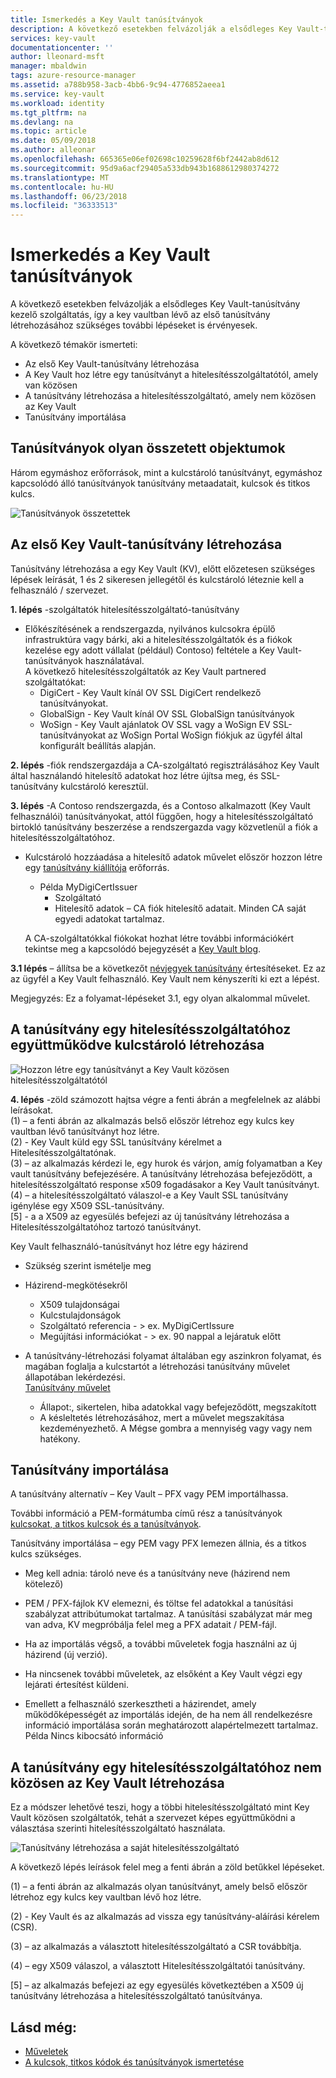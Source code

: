 ```yaml
---
title: Ismerkedés a Key Vault tanúsítványok
description: A következő esetekben felvázolják a elsődleges Key Vault-tanúsítvány kezelő szolgáltatás, így a key vaultban lévő az első tanúsítvány létrehozásához szükséges további lépéseket is érvényesek.
services: key-vault
documentationcenter: ''
author: lleonard-msft
manager: mbaldwin
tags: azure-resource-manager
ms.assetid: a788b958-3acb-4bb6-9c94-4776852aeea1
ms.service: key-vault
ms.workload: identity
ms.tgt_pltfrm: na
ms.devlang: na
ms.topic: article
ms.date: 05/09/2018
ms.author: alleonar
ms.openlocfilehash: 665365e06ef02698c10259628f6bf2442ab8d612
ms.sourcegitcommit: 95d9a6acf29405a533db943b1688612980374272
ms.translationtype: MT
ms.contentlocale: hu-HU
ms.lasthandoff: 06/23/2018
ms.locfileid: "36333513"
---
```

# <a name="get-started-with-key-vault-certificates"></a>Ismerkedés a Key Vault tanúsítványok
A következő esetekben felvázolják a elsődleges Key Vault-tanúsítvány kezelő szolgáltatás, így a key vaultban lévő az első tanúsítvány létrehozásához szükséges további lépéseket is érvényesek.

A következő témakör ismerteti:
- Az első Key Vault-tanúsítvány létrehozása
- A Key Vault hoz létre egy tanúsítványt a hitelesítésszolgáltatótól, amely van közösen
- A tanúsítvány létrehozása a hitelesítésszolgáltató, amely nem közösen az Key Vault
- Tanúsítvány importálása

## <a name="certificates-are-complex-objects"></a>Tanúsítványok olyan összetett objektumok
Három egymáshoz erőforrások, mint a kulcstároló tanúsítványt, egymáshoz kapcsolódó álló tanúsítványok tanúsítvány metaadatait, kulcsok és titkos kulcs.


![Tanúsítványok összetettek](media/azure-key-vault.png)


## <a name="creating-your-first-key-vault-certificate"></a>Az első Key Vault-tanúsítvány létrehozása  
 Tanúsítvány létrehozása a egy Key Vault (KV), előtt előzetesen szükséges lépések leírását, 1 és 2 sikeresen jellegétől és kulcstároló léteznie kell a felhasználó / szervezet.  

**1. lépés** -szolgáltatók hitelesítésszolgáltató-tanúsítvány  
-   Előkészítésének a rendszergazda, nyilvános kulcsokra épülő infrastruktúra vagy bárki, aki a hitelesítésszolgáltatók és a fiókok kezelése egy adott vállalat (például) Contoso) feltétele a Key Vault-tanúsítványok használatával.  
    A következő hitelesítésszolgáltatók az Key Vault partnered szolgáltatókat:  
    -   DigiCert - Key Vault kínál OV SSL DigiCert rendelkező tanúsítványokat.  
    -   GlobalSign - Key Vault kínál OV SSL GlobalSign tanúsítványok  
    -   WoSign - Key Vault ajánlatok OV SSL vagy a WoSign EV SSL-tanúsítványokat az WoSign Portal WoSign fiókjuk az ügyfél által konfigurált beállítás alapján.  

**2. lépés** -fiók rendszergazdája a CA-szolgáltató regisztrálásához Key Vault által használandó hitelesítő adatokat hoz létre újítsa meg, és SSL-tanúsítvány kulcstároló keresztül.

**3. lépés** -A Contoso rendszergazda, és a Contoso alkalmazott (Key Vault felhasználói) tanúsítványokat, attól függően, hogy a hitelesítésszolgáltató birtokló tanúsítvány beszerzése a rendszergazda vagy közvetlenül a fiók a hitelesítésszolgáltatóhoz.  

-   Kulcstároló hozzáadása a hitelesítő adatok művelet először hozzon létre egy [tanúsítvány kiállítója](https://docs.microsoft.com/rest/api/keyvault/certificate-issuers) erőforrás. 
    -   Példa MyDigiCertIssuer  
        -   Szolgáltató  
        -   Hitelesítő adatok – CA fiók hitelesítő adatait. Minden CA saját egyedi adatokat tartalmaz.  

     A CA-szolgáltatókkal fiókokat hozhat létre további információkért tekintse meg a kapcsolódó bejegyzését a [Key Vault blog](http://aka.ms/kvcertsblog).  

**3.1 lépés** – állítsa be a következőt [névjegyek tanúsítvány](https://docs.microsoft.com/rest/api/keyvault/certificate-contacts) értesítéseket. Ez az az ügyfél a Key Vault felhasználó. Key Vault nem kényszeríti ki ezt a lépést.  

Megjegyzés: Ez a folyamat-lépéseket 3.1, egy olyan alkalommal művelet.  

## <a name="creating-a-certificate-with-a-ca-partnered-with-key-vault"></a>A tanúsítvány egy hitelesítésszolgáltatóhoz együttműködve kulcstároló létrehozása

![Hozzon létre egy tanúsítványt a Key Vault közösen hitelesítésszolgáltatótól](media/certificate-authority-2.png)

**4. lépés** -zöld számozott hajtsa végre a fenti ábrán a megfelelnek az alábbi leírásokat.  
  (1) – a fenti ábrán az alkalmazás belső először létrehoz egy kulcs key vaultban lévő tanúsítványt hoz létre.  
  (2) - Key Vault küld egy SSL tanúsítvány kérelmet a Hitelesítésszolgáltatónak.  
  (3) – az alkalmazás kérdezi le, egy hurok és várjon, amíg folyamatban a Key vault tanúsítvány befejezésére. A tanúsítvány létrehozása befejeződött, a hitelesítésszolgáltató response x509 fogadásakor a Key Vault tanúsítványt.  
  (4) – a hitelesítésszolgáltató válaszol-e a Key Vault SSL tanúsítvány igénylése egy X509 SSL-tanúsítvány.  
  [5] - a a X509 az egyesülés befejezi az új tanúsítvány létrehozása a Hitelesítésszolgáltatóhoz tartozó tanúsítványt.  

  Key Vault felhasználó-tanúsítványt hoz létre egy házirend

  -   Szükség szerint ismételje meg  
  -   Házirend-megkötésekről  
      -   X509 tulajdonságai  
      -   Kulcstulajdonságok  
      -   Szolgáltató referencia - > ex. MyDigiCertIssure  
      -   Megújítási információkat - > ex. 90 nappal a lejáratuk előtt  

  - A tanúsítvány-létrehozási folyamat általában egy aszinkron folyamat, és magában foglalja a kulcstartót a létrehozási tanúsítvány művelet állapotában lekérdezési.  
[Tanúsítvány művelet](https://docs.microsoft.com/en-us/rest/api/keyvault/getcertificateoperation)  
      -   Állapot:, sikertelen, hiba adatokkal vagy befejeződött, megszakított  
      -   A késleltetés létrehozásához, mert a művelet megszakítása kezdeményezhető. A Mégse gombra a mennyiség vagy vagy nem hatékony.  

## <a name="import-a-certificate"></a>Tanúsítvány importálása  
 A tanúsítvány alternatív – Key Vault – PFX vagy PEM importálhassa.  

 További információ a PEM-formátumba című rész a tanúsítványok [kulcsokat, a titkos kulcsok és a tanúsítványok](about-keys-secrets-and-certificates.md).  

 Tanúsítvány importálása – egy PEM vagy PFX lemezen állnia, és a titkos kulcs szükséges. 
-   Meg kell adnia: tároló neve és a tanúsítvány neve (házirend nem kötelező)

-   PEM / PFX-fájlok KV elemezni, és töltse fel adatokkal a tanúsítási szabályzat attribútumokat tartalmaz. A tanúsítási szabályzat már meg van adva, KV megpróbálja felel meg a PFX adatait / PEM-fájl.  

-   Ha az importálás végső, a további műveletek fogja használni az új házirend (új verzió).  

-   Ha nincsenek további műveletek, az elsőként a Key Vault végzi egy lejárati értesítést küldeni. 

-   Emellett a felhasználó szerkesztheti a házirendet, amely működőképességét az importálás idején, de ha nem áll rendelkezésre információ importálása során meghatározott alapértelmezett tartalmaz. Példa Nincs kibocsátó információ  

## <a name="creating-a-certificate-with-a-ca-not-partnered-with-key-vault"></a>A tanúsítvány egy hitelesítésszolgáltatóhoz nem közösen az Key Vault létrehozása  
 Ez a módszer lehetővé teszi, hogy a többi hitelesítésszolgáltató mint Key Vault közösen szolgáltatók, tehát a szervezet képes együttműködni a választása szerinti hitelesítésszolgáltató használata.  

![Tanúsítvány létrehozása a saját hitelesítésszolgáltató](media/certificate-authority-1.png)  

 A következő lépés leírások felel meg a fenti ábrán a zöld betűkkel lépéseket.  

  (1) – a fenti ábrán az alkalmazás olyan tanúsítványt, amely belső először létrehoz egy kulcs key vaultban lévő hoz létre.  

  (2) - Key Vault és az alkalmazás ad vissza egy tanúsítvány-aláírási kérelem (CSR).  

  (3) – az alkalmazás a választott hitelesítésszolgáltató a CSR továbbítja.  

  (4) – egy X509 válaszol, a választott Hitelesítésszolgáltatói tanúsítvány.  

  [5] – az alkalmazás befejezi az egy egyesülés következtében a X509 új tanúsítvány létrehozása a hitelesítésszolgáltató tanúsítványa.

## <a name="see-also"></a>Lásd még:
- [Műveletek](/rest/api/keyvault/certificate-operations.md)
- [A kulcsok, titkos kódok és tanúsítványok ismertetése](about-keys-secrets-and-certificates.md)
